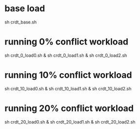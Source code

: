 # base load
sh crdt_base.sh

# running 0% conflict workload
sh crdt_0_load0.sh & sh crdt_0_load1.sh & sh crdt_0_load2.sh 

# running 10% conflict workload
sh crdt_10_load0.sh & sh crdt_10_load1.sh & sh crdt_10_load2.sh 

# running 20% conflict workload
sh crdt_20_load0.sh & sh crdt_20_load1.sh & sh crdt_20_load2.sh 